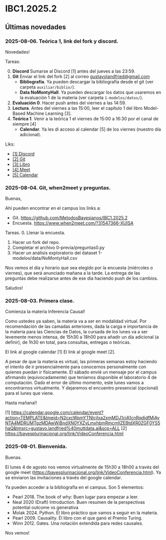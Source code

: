 # IBC1.2025.2

## Últimas novedades

### 2025-08-06. Teórica 1, link del fork y discord.

Novedades!

Tareas:

0. **Discord** Sumarse al Discord [1] antes del jueves a las 23:59.
0. **Git** Enviar el link del fork [2] al correo gustavolandfried@gmail.com
    - **Bibliografía**. Ya pueden descargar la bibliografía desde el git (ver carpeta `auxiliar/biblio/`).
    - **Data NoMontyHall**. Ya pueden descargar los datos que usaremos en la evaluación 1 de la materia (ver carpeta `1-modelos/datos/`).
0. **Evaluación 0**. Hacer push antes del viernes a las 14:59.
0. **Lectura**. Antes del viernes a las 15:00, leer el capítulo 1 del libro Model-Based Machine Learning [3].
0. **Teórica 1**. Venir a la teórica 1 el viernes de 15:00 a 16:30 por el canal de siempre [4]
    - **Calendar**. Ya les di acceso al calendar [5] de los viernes (nuestro día adicional).


Liks:

- [[1] Discord](https://discord.gg/nGjP8vWN3Q)
- [[2] Git](https://github.com/MetodosBayesianos/IBC1.2025.2)
- [[3] Libro](https://www.mbmlbook.com/MBMLbook.pdf)
- [[4] Meet](https://bayesplurinacional.org/link/VideoConferencia.html)
- [[5] Calendar](https://calendar.google.com/calendar/event?action=TEMPLATE&tmeid=NjlqbDZvNm85ZDMya2ZidDlyMGphdHJubTRfMjAyNTA4MDhUMTgwMDAwWiBndXN0YXZvLmxhbmRmcmllZEBtdXR0ZGF0YS5haQ&tmsrc=gustavo.landfried%40muttdata.ai&scp=ALL)

### 2025-08-04. Git, when2meet y preguntas.

Buenas,

Ahí pueden encontrar en el campus los links a:
   - Git. https://github.com/MetodosBayesianos/IBC1.2025.2
   - Encuesta. https://www.when2meet.com/?31547366-XUlSA

Tareas.
0. Llenar la encuesta.
1. Hacer un fork del repo.
2. Completar el archivo 0-previa/preguntas0.py
3. Hacer un análisis exploratorio del dataset 1-modelos/data/NoMontyHall.csv

Nos vemos el día y horario que sea elegido por la encuesta (miércoles o viernes), que será anunciado mañana a la tarde. La entrega de las preguntas debe realizarse antes de ese día haciendo push de los cambios.

Saludos!

### 2025-08-03. Primera clase.

Comienza la materia Inferencia Causal!

Como ustedes ya saben, la materia va a ser en modalidad virtual. Por recomendación de las camadas anteriores, dada la carga e importancia de la materia para las Ciencias de Datos, la cursada de los lunes va a ser levemente menos intensa, de 15h30 a 18h00 para añadir un día adicional (a definir), de 1h30 en total, para consultas, entregas o teóricas.

El link al google calendar [1]
El link al google meet [2].

A pesar de que la materia es virtual, las primeras semanas estoy haciendo el intento de ir presencialmente para conocernos personalmente con quienes puedan ir físicamente. El sábado envié un mensaje por el campus afirmando (equivocadamente) que teníamos disponible el laboratorio 4 de computación. Dado el error de último momento, este lunes vamos a encontrarnos virtualmente. Y dejaremos el encuentro presencial (opcional) para el lunes que viene.

Hasta mañana!!

[1] https://calendar.google.com/calendar/event?action=TEMPLATE&tmeid=N2cxcWpmYTNlcjIxa2xmMDJ1cjA1cnRqdjdfMjAyNTA4MDRUMTgzMDAwWiBndXN0YXZvLmxhbmRmcmllZEBtdXR0ZGF0YS5haQ&tmsrc=gustavo.landfried%40muttdata.ai&scp=ALL
[2] https://bayesplurinacional.org/link/VideoConferencia.html

### 2025-08-01. Bienvenida.

Buenas.

El lunes 4 de agosto nos vemos virtualmente de 15h30 a 18h00 a través del google meet (https://bayesplurinacional.org/link/VideoConferencia.html). Ya se enviaron las invitaciones a través del google calendar.

Ya pueden acceder a la bibliografía en el campus. Son 5 elementos:
- Pearl 2018. The book of why: Buen lugar para empezar a leer.
- Neal 2020 (Draft) Introduction. Buen resumen de la perspectivas potential outcome vs generativa
- Molak 2024. Python. El libro práctico que vamos a seguir en la materia.
- Pearl 2009. Causality. Él libro con el que ganó el Premio Turing.
- Winn 2012. Gates. Una notación extendida para redes causales.

Nos vemos!
